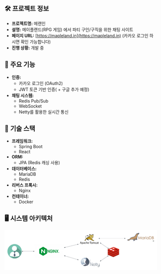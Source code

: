 ## 🛠️ 프로젝트 정보

- **프로젝트명:** 메랜인
- **설명:** 메이플랜드(RPG 게임) 에서 파티 구인/구직을 위한 채팅 사이트 
- **페이지 URL:** [https://mapleland.in](https://mapleland.in) (카카오 로그인 하시면 확인 가능합니다)
- **진행 상황:** 개발 중

## 🌟 주요 기능

- **인증:**
  - 카카오 로그인 (OAuth2)
  - JWT 토큰 기반 인증( + 구글 추가 예정)
- **채팅 시스템:**
  - Redis Pub/Sub
  - WebSocket
  - Netty를 활용한 실시간 통신

## 🔧 기술 스택

- **프레임워크:**
  - Spring Boot
  - React
- **ORM:**
  - JPA (Redis 캐싱 사용)
- **데이터베이스:**
  - MariaDB
  - Redis
- **리버스 프록시:**
  - Nginx
- **컨테이너:**
  - Docker

## 🖥️ 시스템 아키텍처

![](./doc/img/architecture.png)
